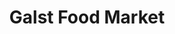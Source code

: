 ---
title: "Galst Food Market"
url: /milwaukee/galst-food-market-west-north-avenue/
shop: supermarket
---